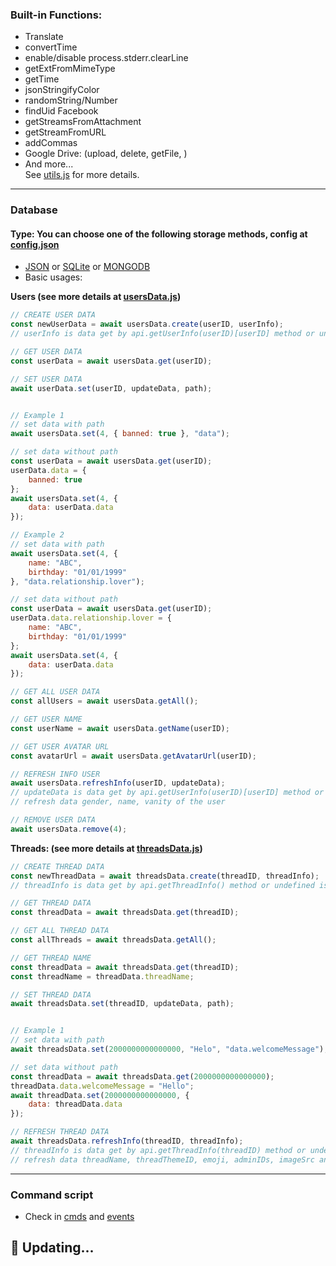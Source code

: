 ### Built-in Functions:
* Translate
* convertTime
* enable/disable process.stderr.clearLine
* getExtFromMimeType
* getTime
* jsonStringifyColor
* randomString/Number
* findUid Facebook
* getStreamsFromAttachment
* getStreamFromURL
* addCommas
* Google Drive: (upload, delete, getFile, )
* And more...<br />
See [utils.js](https://github.com/milan-says/Sofiya-Bot/blob/main/utilis.js) for more details.

<hr>

### Database

#### Type: You can choose one of the following storage methods, config at [config.json](https://github.com/milan-says/Sofiya-Bot/blob/main/config.json)
* [JSON](https://www.json.org/json-en.html) or [SQLite](https://www.sqlite.org/) or [MONGODB](https://www.mongodb.com/docs/manual/core/document/)
* Basic usages:<br />

**Users (see more details at [usersData.js](https://github.com/milan-says/Sofiya-Bot/blob/main/database/controller/usersData.js))**
```javascript
// CREATE USER DATA
const newUserData = await usersData.create(userID, userInfo);
// userInfo is data get by api.getUserInfo(userID)[userID] method or undefined is auto

// GET USER DATA
const userData = await usersData.get(userID);
```

```javascript
// SET USER DATA
await userData.set(userID, updateData, path);


// Example 1
// set data with path
await usersData.set(4, { banned: true }, "data");

// set data without path
const userData = await usersData.get(userID);
userData.data = {
	banned: true
};
await usersData.set(4, {
	data: userData.data
});

// Example 2
// set data with path
await usersData.set(4, {
	name: "ABC",
	birthday: "01/01/1999"
}, "data.relationship.lover");

// set data without path
const userData = await usersData.get(userID);
userData.data.relationship.lover = {
	name: "ABC",
	birthday: "01/01/1999"
};
await usersData.set(4, {
	data: userData.data
});
```

```javascript
// GET ALL USER DATA
const allUsers = await usersData.getAll();

// GET USER NAME
const userName = await usersData.getName(userID);

// GET USER AVATAR URL
const avatarUrl = await usersData.getAvatarUrl(userID);

// REFRESH INFO USER
await usersData.refreshInfo(userID, updateData);
// updateData is data get by api.getUserInfo(userID)[userID] method or undefined is auto 
// refresh data gender, name, vanity of the user 

// REMOVE USER DATA
await usersData.remove(4);
```


**Threads: (see more details at [threadsData.js](https://github.com/milan-says/Sofiya-Bot/blob/main/database/controller/threadsData.js))**
```javascript
// CREATE THREAD DATA
const newThreadData = await threadsData.create(threadID, threadInfo);
// threadInfo is data get by api.getThreadInfo() method or undefined is auto

// GET THREAD DATA
const threadData = await threadsData.get(threadID);

// GET ALL THREAD DATA
const allThreads = await threadsData.getAll();

// GET THREAD NAME
const threadData = await threadsData.get(threadID);
const threadName = threadData.threadName;
```

```javascript
// SET THREAD DATA
await threadsData.set(threadID, updateData, path);


// Example 1
// set data with path
await threadsData.set(2000000000000000, "Helo", "data.welcomeMessage");

// set data without path
const threadData = await threadsData.get(2000000000000000);
threadData.data.welcomeMessage = "Hello";
await threadData.set(2000000000000000, {
	data: threadData.data
});
```

```javascript
// REFRESH THREAD DATA
await threadsData.refreshInfo(threadID, threadInfo);
// threadInfo is data get by api.getThreadInfo(threadID) method or undefined is auto 
// refresh data threadName, threadThemeID, emoji, adminIDs, imageSrc and members of thread
```

<hr>

### Command script

* Check in [cmds](https://github.com/milan-says/Sofiya-Bot/tree/main/scripts/cmds) and [events](https://github.com/milan-says/Sofiya-Bot/tree/main/scripts/events)

## 🚀 Updating...
